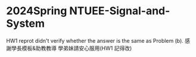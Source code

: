 # 2024Spring NTUEE-Signal-and-System


HW1 reprot didn't verify whether the answer is the same as Problem (b).
感謝學長模板&助教教導
學弟妹請安心服用(HW1 記得改)

